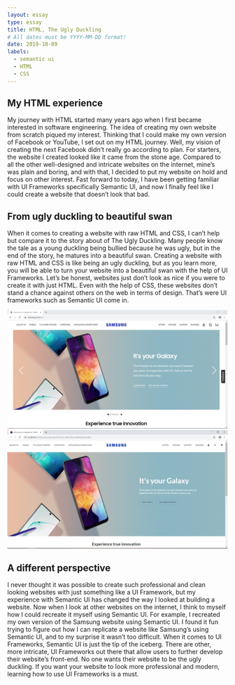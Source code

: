```yaml
---
layout: essay
type: essay
title: HTML, The Ugly Duckling
# All dates must be YYYY-MM-DD format!
date: 2019-10-09
labels:
  - semantic ui
  - HTML
  - CSS
---
```


## My HTML experience

My journey with HTML started many years ago when I first became interested in software engineering. The idea of 
creating my own website from scratch piqued my interest. Thinking that I could make my own version of Facebook 
or YouTube, I set out on my HTML journey. Well, my vision of creating the next Facebook didn’t really go according to plan. 
For starters, the website I created looked like it came from the stone age. Compared to all the other well-designed 
and intricate websites on the internet, mine’s was plain and boring, and with that, I decided to put my website on hold and 
focus on other interest. Fast forward to today, I have been getting familiar with UI Frameworks specifically Semantic UI, 
and now I finally feel like I could create a website that doesn’t look that bad.

## From ugly duckling to beautiful swan

When it comes to creating a website with raw HTML and CSS, I can’t help but compare it to the story about of The Ugly Duckling. 
Many people know the tale as a young duckling being bullied because he was ugly, but in the end of the story, he matures into a
beautiful swan. Creating a website with raw HTML and CSS is like being an ugly duckling, but as you learn more, you will be able
to turn your website into a beautiful swan with the help of UI Frameworks. Let’s be honest, websites just don’t look as nice if
you were to create it with just HTML. Even with the help of CSS, these websites don’t stand a chance against others on the web 
in terms of design. That’s were UI frameworks such as Semantic UI come in.

<img class="ui medium left image" src="../images/samsung.PNG">
<img class="ui medium right image" src="../images/semantic.PNG">


## A different perspective

I never thought it was possible to create such professional and clean looking websites with just something like a UI Framework,
but my experience with Semantic UI has changed the way I looked at building a website. Now when I look at other websites on 
the internet, I think to myself how I could recreate it myself using Semantic UI. For example, I recreated my own version of
the Samsung website using Semantic UI. I found it fun trying to figure out how I can replicate a website like Samsung’s using
Semantic UI, and to my surprise it wasn’t too difficult. When it comes to UI Frameworks, Semantic UI is just the tip of the 
iceberg. There are other, more intricate, UI Frameworks out there that allow users to further develop their website’s 
front-end. No one wants their website to be the ugly duckling. If you want your website to look more professional and modern, 
learning how to use UI Frameworks is a must.
